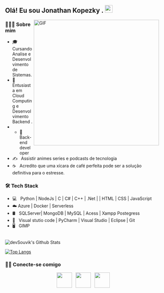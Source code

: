 
        
<h2> Olá! Eu sou Jonathan Kopezky . <img src="https://github.com/souvikguria98/souvikguria98/blob/master/Hi.gif" width="25"></h2>
<img align="right" alt="GIF" src="https://github.com/devSouvik/devSouvik/blob/master/gif4.gif?raw=true" width="410"/>
<!-- https://raw.githubusercontent.com/devSouvik/devSouvik/master/gif3.gif -->
<h3> 👨🏻‍💻 Sobre mim </h3>

- 🎓 &nbsp; Cursando Analise e Desenvolvimento de Sistemas.
- 🌱 &nbsp; Entusiasta em Cloud Computing e Desenvolvimento Backend .
- - 💼 &nbsp;  Back-end developer
- ✍️ &nbsp; Assistir animes series e podcasts de tecnologia 
- ☕ &nbsp;  Acredito que uma xícara de café perfeita pode ser a solução definitiva para o estresse. 

<h3>🛠 Tech Stack</h3>

- 💻 &nbsp; Python | NodeJs | C | C# | C++ | .Net |  | HTML | CSS | JavaScript 
- ☁️ Azure | Docker | Serverless 
- 🛢 &nbsp;  SQLServer| MongoDB | MySQL | Acess | Xampp  Postegress
- 🔧 &nbsp; Visual stutio code | PyCharm | Visual Studio  | Eclipse | Git 
- 🖥 &nbsp; GIMP 

<br>

<!-- ![Jonathan kopezky Github Stats](https://github-readme-stats.vercel.app/api?username=devSouvik&show_icons=true&title_color=fff&icon_color=79ff97&text_color=9f9f9f&bg_color=151515) -->
<img align="center" src="https://github-readme-stats.vercel.app/api?username=Jonathankopezky&include_all_commits=true&count_private=true&show_icons=true&line_height=20&title_color=7A7ADB&icon_color=2234AE&text_color=D3D3D3&bg_color=0,000000,130F40" alt="devSouvik's Github Stats">

</br>


[![Top Langs](https://github-readme-stats.vercel.app/api/top-langs/?username=JonathanKopezky&layout=compact&text_color=daf7dc&bg_color=151515)](https://github.com/JonathanKopezky/github-readme-stats)

<h3> 🤝🏻 Conecte-se comigo </h3>

<p align="center">
&nbsp; <a href="https://www.linkedin.com/in/jonathan-kopezky-666a4b72/" target="_blank" rel="noopener noreferrer"><img src="https://img.icons8.com/plasticine/100/000000/linkedin.png" width="50" /></a>
&nbsp; <a href="mailto:jonathan.kopezky@gmail.com" target="_blank" rel="noopener noreferrer"><img src="https://img.icons8.com/plasticine/100/000000/gmail.png"  width="50" /></a> 
&nbsp; <a href="https://www.instagram.com/the_caffeine__addict/" target="_blank" rel="noopener noreferrer"><img src="https://img.icons8.com/plasticine/100/000000/instagram-new.png" width="50" /></a>  
</p>




